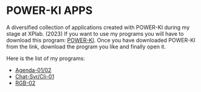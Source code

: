 # POWER-KI APPS
 A diversified collection of applications created with POWER-KI during my stage at XPlab. (2023)
If you want to use my programs you will have to download this program: [POWER-KI](https://github.com/POWER-KI).
Once you have downloaded POWER-KI from the link, download the program you like and finally open it.

Here is the list of my programs:

   * [Agenda-01/02](https://github.com/AbdullahXPlab/POWER-KI-APPS/tree/main/Agenda)
   * [Chat-Svr/Cli-01](https://github.com/AbdullahXPlab/POWER-KI-APPS/tree/main/Chat-Cli-Srv-01)
   * [RGB-02](https://github.com/AbdullahXPlab/POWER-KI-APPS/tree/main/RGB)
